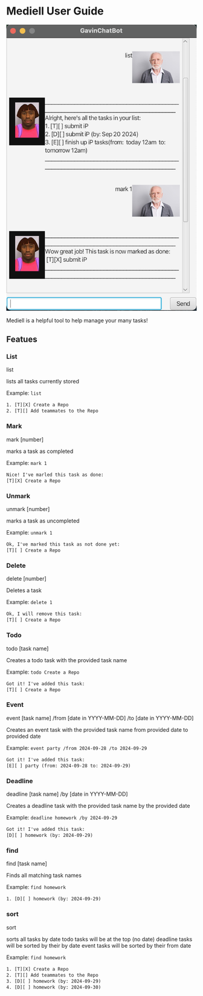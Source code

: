 # Mediell User Guide

![Ui](Ui.png)

Mediell is a helpful tool to help manage your many tasks!

## Featues

### List

list

lists all tasks currently stored

Example: `list`

```
1. [T][X] Create a Repo
2. [T][] Add teammates to the Repo
```

### Mark

mark [number]

marks a task as completed

Example: `mark 1`

```
Nice! I've marled this task as done:
[T][X] Create a Repo
```

### Unmark

unmark [number]

marks a task as uncompleted

Example: `unmark 1`

```
Ok, I've marked this task as not done yet:
[T][ ] Create a Repo
```

### Delete

delete [number]

Deletes a task

Example: `delete 1`

```
Ok, I will remove this task:
[T][ ] Create a Repo
```

### Todo

todo [task name]

Creates a todo task with the provided task name

Example: `todo Create a Repo`

```
Got it! I've added this task:
[T][ ] Create a Repo
```

### Event

event [task name] /from [date in YYYY-MM-DD] /to [date in YYYY-MM-DD]

Creates an event task with the provided task name from provided date to provided date

Example: `event party /from 2024-09-28 /to 2024-09-29`

```
Got it! I've added this task:
[E][ ] party (from: 2024-09-28 to: 2024-09-29)
```

### Deadline

deadline [task name] /by [date in YYYY-MM-DD]

Creates a deadline task with the provided task name by the provided date

Example: `deadline homework /by 2024-09-29`

```
Got it! I've added this task:
[D][ ] homework (by: 2024-09-29)
```

### find

find [task name]

Finds all matching task names

Example: `find homework`

```
1. [D][ ] homework (by: 2024-09-29)
```

### sort

sort

sorts all tasks by date
todo tasks will be at the top (no date)
deadline tasks will be sorted by their by date
event tasks will be sorted by their from date

Example: `find homework`

```
1. [T][X] Create a Repo
2. [T][] Add teammates to the Repo
3. [D][ ] homework (by: 2024-09-29)
4. [D][ ] homework (by: 2024-09-30)
```